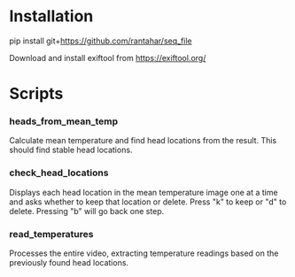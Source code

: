 
# Installation

pip install git+https://github.com/rantahar/seq_file

Download and install exiftool from https://exiftool.org/

# Scripts

### heads_from_mean_temp

Calculate mean temperature and find head locations from the result. This should find stable head locations.

### check_head_locations

Displays each head location in the mean temperature image one at a time and asks whether to keep that location or delete. Press "k" to keep or "d" to delete. Pressing "b" will go back one step.

### read_temperatures

Processes the entire video, extracting temperature readings based on the previously found head locations.
